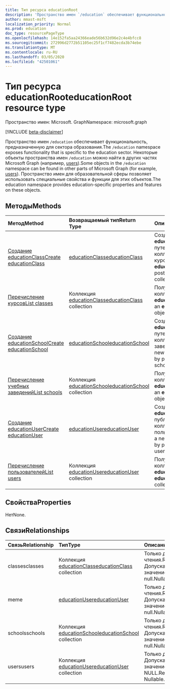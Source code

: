 ```yaml
---
title: Тип ресурса educationRoot
description: 'Пространство имен `/education` обеспечивает функциональность, предназначенную для сектора образования. '
author: mmast-msft
localization_priority: Normal
ms.prod: education
doc_type: resourcePageType
ms.openlocfilehash: 14e152fa5aa24366eade56b632d96e2c4e4bfcc8
ms.sourcegitcommit: 272996d2772b51105ec25f1cf7482ecda3b74ebe
ms.translationtype: MT
ms.contentlocale: ru-RU
ms.lasthandoff: 03/05/2020
ms.locfileid: "42501061"
---
```

# <a name="educationroot-resource-type"></a><span data-ttu-id="98fee-103">Тип ресурса educationRoot</span><span class="sxs-lookup"><span data-stu-id="98fee-103">educationRoot resource type</span></span>

<span data-ttu-id="98fee-104">Пространство имен: Microsoft. Graph</span><span class="sxs-lookup"><span data-stu-id="98fee-104">Namespace: microsoft.graph</span></span>

[!INCLUDE [beta-disclaimer](../../includes/beta-disclaimer.md)]

<span data-ttu-id="98fee-105">Пространство имен `/education` обеспечивает функциональность, предназначенную для сектора образования.</span><span class="sxs-lookup"><span data-stu-id="98fee-105">The `/education` namespace exposes functionality that is specific to the education sector.</span></span> <span data-ttu-id="98fee-106">Некоторые объекты пространства имен `/education` можно найти в других частях Microsoft Graph (например, [users](user.md)).</span><span class="sxs-lookup"><span data-stu-id="98fee-106">Some objects in the `/education` namespace can be found in other parts of Microsoft Graph (for example, [users](user.md)).</span></span> <span data-ttu-id="98fee-107">Пространство имен для образовательной сферы позволяет использовать специальные свойства и функции для этих объектов.</span><span class="sxs-lookup"><span data-stu-id="98fee-107">The education namespace provides education-specific properties and features on these objects.</span></span>

## <a name="methods"></a><span data-ttu-id="98fee-108">Методы</span><span class="sxs-lookup"><span data-stu-id="98fee-108">Methods</span></span>

| <span data-ttu-id="98fee-109">Метод</span><span class="sxs-lookup"><span data-stu-id="98fee-109">Method</span></span>           | <span data-ttu-id="98fee-110">Возвращаемый тип</span><span class="sxs-lookup"><span data-stu-id="98fee-110">Return Type</span></span>    |<span data-ttu-id="98fee-111">Описание</span><span class="sxs-lookup"><span data-stu-id="98fee-111">Description</span></span>|
|:---------------|:--------|:----------|
|[<span data-ttu-id="98fee-112">Создание educationClass</span><span class="sxs-lookup"><span data-stu-id="98fee-112">Create educationClass</span></span>](../api/educationroot-post-classes.md) |[<span data-ttu-id="98fee-113">educationClass</span><span class="sxs-lookup"><span data-stu-id="98fee-113">educationClass</span></span>](educationclass.md)| <span data-ttu-id="98fee-114">Создание объекта **educationClass** путем публикации в коллекции курсов.</span><span class="sxs-lookup"><span data-stu-id="98fee-114">Create a new **educationClass** by posting to the classes collection.</span></span>|
|[<span data-ttu-id="98fee-115">Перечисление курсов</span><span class="sxs-lookup"><span data-stu-id="98fee-115">List classes</span></span>](../api/educationroot-list-classes.md) |<span data-ttu-id="98fee-116">Коллекция [educationClass](educationclass.md)</span><span class="sxs-lookup"><span data-stu-id="98fee-116">[educationClass](educationclass.md) collection</span></span>| <span data-ttu-id="98fee-117">Получение коллекции объектов **educationClass**.</span><span class="sxs-lookup"><span data-stu-id="98fee-117">Get an **educationClass** object collection.</span></span>|
|[<span data-ttu-id="98fee-118">Создание educationSchool</span><span class="sxs-lookup"><span data-stu-id="98fee-118">Create educationSchool</span></span>](../api/educationroot-post-schools.md) |[<span data-ttu-id="98fee-119">educationSchool</span><span class="sxs-lookup"><span data-stu-id="98fee-119">educationSchool</span></span>](educationschool.md)| <span data-ttu-id="98fee-120">Создание объекта **educationSchool** путем публикации в коллекции учебных заведений.</span><span class="sxs-lookup"><span data-stu-id="98fee-120">Create a new **educationSchool** by posting to the schools collection.</span></span>|
|[<span data-ttu-id="98fee-121">Перечисление учебных заведений</span><span class="sxs-lookup"><span data-stu-id="98fee-121">List schools</span></span>](../api/educationroot-list-schools.md) |<span data-ttu-id="98fee-122">Коллекция [educationSchool](educationschool.md)</span><span class="sxs-lookup"><span data-stu-id="98fee-122">[educationSchool](educationschool.md) collection</span></span>| <span data-ttu-id="98fee-123">Получение коллекции объектов **educationSchool**.</span><span class="sxs-lookup"><span data-stu-id="98fee-123">Get an **educationSchool** object collection.</span></span>|
|[<span data-ttu-id="98fee-124">Создание educationUser</span><span class="sxs-lookup"><span data-stu-id="98fee-124">Create educationUser</span></span>](../api/educationroot-post-users.md) |[<span data-ttu-id="98fee-125">educationUser</span><span class="sxs-lookup"><span data-stu-id="98fee-125">educationUser</span></span>](educationuser.md)| <span data-ttu-id="98fee-126">Создание **educationUser** путем публикации в коллекции пользователей.</span><span class="sxs-lookup"><span data-stu-id="98fee-126">Create a new **educationUser** by posting to the users collection.</span></span>|
|[<span data-ttu-id="98fee-127">Перечисление пользователей</span><span class="sxs-lookup"><span data-stu-id="98fee-127">List users</span></span>](../api/educationroot-list-users.md) |<span data-ttu-id="98fee-128">Коллекция [educationUser](educationuser.md)</span><span class="sxs-lookup"><span data-stu-id="98fee-128">[educationUser](educationuser.md) collection</span></span>| <span data-ttu-id="98fee-129">Получение коллекции объектов **educationUser**.</span><span class="sxs-lookup"><span data-stu-id="98fee-129">Get an **educationUser** object collection.</span></span>|

## <a name="properties"></a><span data-ttu-id="98fee-130">Свойства</span><span class="sxs-lookup"><span data-stu-id="98fee-130">Properties</span></span>
<span data-ttu-id="98fee-131">Нет</span><span class="sxs-lookup"><span data-stu-id="98fee-131">None.</span></span>

## <a name="relationships"></a><span data-ttu-id="98fee-132">Связи</span><span class="sxs-lookup"><span data-stu-id="98fee-132">Relationships</span></span>
| <span data-ttu-id="98fee-133">Связь</span><span class="sxs-lookup"><span data-stu-id="98fee-133">Relationship</span></span> | <span data-ttu-id="98fee-134">Тип</span><span class="sxs-lookup"><span data-stu-id="98fee-134">Type</span></span>   |<span data-ttu-id="98fee-135">Описание</span><span class="sxs-lookup"><span data-stu-id="98fee-135">Description</span></span>|
|:---------------|:--------|:----------|
|<span data-ttu-id="98fee-136">classes</span><span class="sxs-lookup"><span data-stu-id="98fee-136">classes</span></span>|<span data-ttu-id="98fee-137">Коллекция [educationClass](educationclass.md)</span><span class="sxs-lookup"><span data-stu-id="98fee-137">[educationClass](educationclass.md) collection</span></span>| <span data-ttu-id="98fee-138">Только для чтения.</span><span class="sxs-lookup"><span data-stu-id="98fee-138">Read-only.</span></span> <span data-ttu-id="98fee-139">Допускается значение null.</span><span class="sxs-lookup"><span data-stu-id="98fee-139">Nullable.</span></span>|
|<span data-ttu-id="98fee-140">me</span><span class="sxs-lookup"><span data-stu-id="98fee-140">me</span></span>|[<span data-ttu-id="98fee-141">educationUser</span><span class="sxs-lookup"><span data-stu-id="98fee-141">educationUser</span></span>](educationuser.md)| <span data-ttu-id="98fee-142">Только для чтения.</span><span class="sxs-lookup"><span data-stu-id="98fee-142">Read-only.</span></span> <span data-ttu-id="98fee-143">Допускается значение null.</span><span class="sxs-lookup"><span data-stu-id="98fee-143">Nullable.</span></span>|
|<span data-ttu-id="98fee-144">schools</span><span class="sxs-lookup"><span data-stu-id="98fee-144">schools</span></span>|<span data-ttu-id="98fee-145">Коллекция [educationSchool](educationschool.md)</span><span class="sxs-lookup"><span data-stu-id="98fee-145">[educationSchool](educationschool.md) collection</span></span>| <span data-ttu-id="98fee-146">Только для чтения.</span><span class="sxs-lookup"><span data-stu-id="98fee-146">Read-only.</span></span> <span data-ttu-id="98fee-147">Допускается значение null.</span><span class="sxs-lookup"><span data-stu-id="98fee-147">Nullable.</span></span>|
|<span data-ttu-id="98fee-148">users</span><span class="sxs-lookup"><span data-stu-id="98fee-148">users</span></span>|<span data-ttu-id="98fee-149">Коллекция [educationUser](educationuser.md)</span><span class="sxs-lookup"><span data-stu-id="98fee-149">[educationUser](educationuser.md) collection</span></span>| <span data-ttu-id="98fee-p105">Только для чтения. Допускается значение NULL.</span><span class="sxs-lookup"><span data-stu-id="98fee-p105">Read-only. Nullable.</span></span>|

<!-- uuid: 8fcb5dbc-d5aa-4681-8e31-b001d5168d79
2015-10-25 14:57:30 UTC -->
<!--
{
  "type": "#page.annotation",
  "description": "educationRoot resource",
  "keywords": "",
  "section": "documentation",
  "tocPath": "",
  "suppressions": []
}
-->
